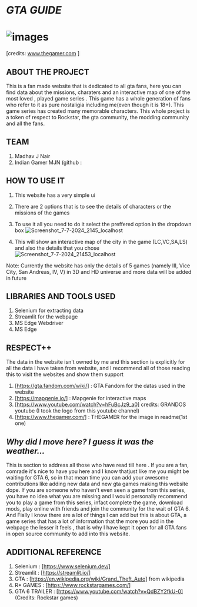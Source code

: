 # *GTA GUIDE*
# ![images](https://github.com/madhav-j-nair/tommy_vercetti/assets/162718363/cde6f3d1-a79d-4f13-b466-8bde6a80ab04)
[credits: www.thegamer.com ]
## ABOUT THE PROJECT
This is a fan made website that is dedicated to all gta fans, here you can find data about the missions, charaters and an interactive map of one of the most loved , played game series . This game has a whole generation of fans who refer to it as pure nostaligia including me(even though it is 18+). This game series has created many memorable characters. This whole project is a token of respect to Rockstar, the gta community, the modding community and all the fans.

## TEAM
1) Madhav J Nair
2) Indian Gamer MJN (github : 

## HOW TO USE IT
1) This website has a very simple ui
2) There are 2 options that is to see the details of characters or the missions of the games
3) To use it all you need to do it select the preffered option in the dropdown box
   ![Screenshot_7-7-2024_2145_localhost](https://github.com/madhav-j-nair/tommy_vercetti/assets/162718363/10cc7ed0-6788-4b11-ae8d-78b642429436)

4) This will show an interactive map of the city in the game (LC,VC,SA,LS) and also the details that you chose
   ![Screenshot_7-7-2024_21453_localhost](https://github.com/madhav-j-nair/tommy_vercetti/assets/162718363/6167b897-2c9d-41ef-b419-4ce25466f116)

Note: Currently the website has only the details of 5 games (namely III, Vice City, San Andreas, IV, V) in 3D and HD universe and more data will be added in future

## LIBRARIES AND TOOLS USED
1) Selenium for extracting data
2) Streamlit for the webpage
3) MS Edge Webdriver
4) MS Edge

## RESPECT++
The data in the website isn't owned by me and this section is explicitly for all the data I have taken from website, and I recommend all of those reading this to visit the websites and show them support
1) [https://gta.fandom.com/wiki/] : GTA Fandom for the datas used in the website
2) [https://mapgenie.io/] : Mapgenie for interactive maps 
3) [https://www.youtube.com/watch?v=hFuBcJz9_a0] credits: GRANDOS youtube (I took the logo from this youtube channel)
4) [https://www.thegamer.com/] : THEGAMER for the image in readme(1st one)

## *Why did I move here? I guess it was the weather...*
This is section to address all those who have read till here . If you are a fan, comrade it's nice to have you here and I know thatjust like me you might be waiting for GTA 6, so in that mean time you can add your awesome contributions like adding new data and new gta games making this website dope.
If you are someone who haven't even seen a game from this series, you have no idea what you are missing and I would personally recommend you to play a game from this series, infact complete the game, download mods, play online with friends and join the community for the wait of GTA 6.
And Fially I know there are a lot of things I can add but this is about GTA, a game series that has a lot of information that the more you add in the webpage the lesser it feels , that is why I have kept it open for all GTA fans in open source community to add into this website.

## ADDITIONAL REFERENCE

1) Selenium : [https://www.selenium.dev/]
2) Streamlit : [https://streamlit.io/]
3) GTA : [https://en.wikipedia.org/wiki/Grand_Theft_Auto] from wikipedia
4) R* GAMES : [https://www.rockstargames.com/]
5) GTA 6 TRAILER : [https://www.youtube.com/watch?v=QdBZY2fkU-0] (Credits: Rockstar games)
